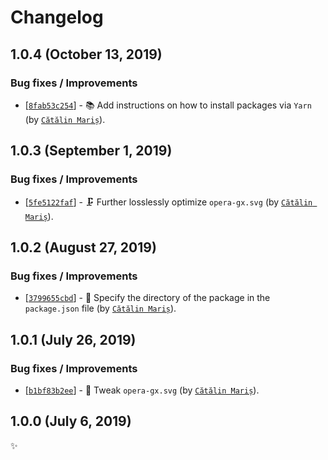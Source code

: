 Changelog
=========

1.0.4 (October 13, 2019)
------------------------

### Bug fixes / Improvements

* [[`8fab53c254`](https://github.com/alrra/browser-logos/commit/8fab53c2544fe45642f4b330f21c426a07c63367)] - 📚 Add instructions on how to install packages via `Yarn` (by [`Cătălin Mariș`](https://github.com/alrra)).

1.0.3 (September 1, 2019)
-------------------------

### Bug fixes / Improvements

* [[`5fe5122faf`](https://github.com/alrra/browser-logos/commit/5fe5122faf525532f9ad38dc920fd38d51599fb1)] - 🗜 Further losslessly optimize `opera-gx.svg` (by [`Cătălin Mariș`](https://github.com/alrra)).

1.0.2 (August 27, 2019)
-----------------------

### Bug fixes / Improvements

* [[`3799655cbd`](https://github.com/alrra/browser-logos/commit/3799655cbde62ea2de2a8a2b12a6123edae087b1)] - 🔧 Specify the directory of the package in the `package.json` file (by [`Cătălin Mariș`](https://github.com/alrra)).

1.0.1 (July 26, 2019)
---------------------

### Bug fixes / Improvements

* [[`b1bf83b2ee`](https://github.com/alrra/browser-logos/commit/b1bf83b2ee53d302ddd165c50c623d8d3dbc67e5)] - 🔧 Tweak `opera-gx.svg` (by [`Cătălin Mariș`](https://github.com/alrra)).

1.0.0 (July 6, 2019)
--------------------

✨
